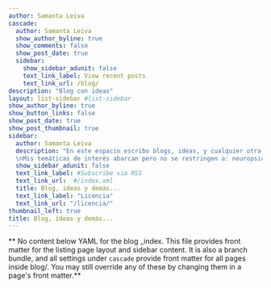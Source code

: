 ```yaml
---
author: Samanta Leiva
cascade:
  author: Samanta Leiva
  show_author_byline: true
  show_comments: false
  show_post_date: true
  sidebar:
    show_sidebar_adunit: false
    text_link_label: View recent posts
    text_link_url: /blog/
description: "Blog con ideas"
layout: list-sidebar #list-sidebar
show_author_byline: true
show_button_links: false
show_post_date: true
show_post_thumbnail: true
sidebar:
  author: Samanta Leiva
  description: "En este espacio escribo blogs, ideas, y cualquier otra cuestión que me interese compartir o dejar por escrito para no olvidar.  \n  
  \nMis temáticas de interés abarcan pero no se restringen a: neuropsicología, estadística aplicada a la evaluación neuropsicológica, y uso de R para analizar datos en neuropsicología."
  show_sidebar_adunit: false
  text_link_label: #Subscribe via RSS
  text_link_url:  #/index.xml
  title: Blog, ideas y demás...
  text_link_label: "Licencia"
  text_link_url: "/licencia/"
thumbnail_left: true
title: Blog, ideas y demás...
---
```


** No content below YAML for the blog _index. This file provides front matter for the listing page layout and sidebar content. It is also a branch bundle, and all settings under `cascade` provide front matter for all pages inside blog/. You may still override any of these by changing them in a page's front matter.**
